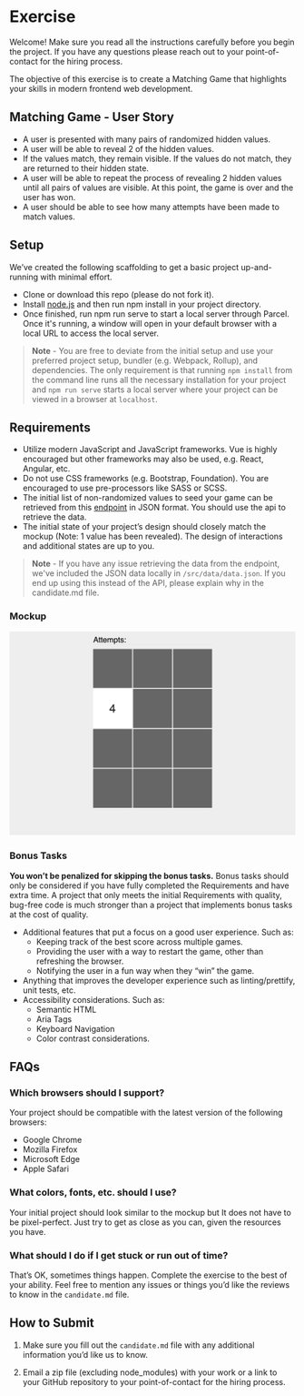 
# Exercise

Welcome! Make sure you read all the instructions carefully before you begin the project. If you have any questions please reach out to your point-of-contact for the hiring process.

The objective of this exercise is to create a Matching Game that highlights your skills in modern frontend web development.

## Matching Game - User Story

- A user is presented with many pairs of randomized hidden values.
- A user will be able to reveal 2 of the hidden values.
- If the values match, they remain visible. If the values do not match, they are returned to their hidden state.
- A user will be able to repeat the process of revealing 2 hidden values until all pairs of values are visible. At this point, the game is over and the user has won.
- A user should be able to see how many attempts have been made to match values.

## Setup

We’ve created the following scaffolding to get a basic project up-and-running with minimal effort.
  
- Clone or download this repo (please do not fork it).
- Install [node.js](https://nodejs.org/en/) and then run npm install in your project directory.
- Once finished, run npm run serve to start a local server through Parcel. Once it's running, a window will open in your default browser with a local URL to access the local server.

> **Note** - You are free to deviate from the initial setup and use your preferred project setup, bundler (e.g. Webpack, Rollup), and dependencies. The only requirement is that running `npm install` from the command line runs all the necessary installation for your project and `npm run serve` starts a local server where your project can be viewed in a browser at `localhost`.

## Requirements

- Utilize modern JavaScript and JavaScript frameworks. Vue is highly encouraged but other frameworks may also be used, e.g. React, Angular, etc.
- Do not use CSS frameworks (e.g. Bootstrap, Foundation). You are encouraged to use pre-processors like SASS or SCSS.
- The initial list of non-randomized values to seed your game can be retrieved from this [endpoint](https://raw.githubusercontent.com/terakeet/candidate-assignment-software-frontend/main/src/data/data.json) in JSON format. You should use the api to retrieve the data.
- The initial state of your project’s design should closely match the mockup (Note: 1 value has been revealed). The design of interactions and additional states are up to you.

> **Note** - If you have any issue retrieving the data from the endpoint, we've included the JSON data locally in `/src/data/data.json`. If you end up using this instead of the API, please explain why in the candidate.md file.

### Mockup

![Mock up of Matching Game](/mockups/matching-game.png?raw=true "Mock Up")

### Bonus Tasks

**You won’t be penalized for skipping the bonus tasks.** Bonus tasks should only be considered if you have fully completed the Requirements and have extra time. A project that only meets the initial Requirements with quality, bug-free code is much stronger than a project that implements bonus tasks at the cost of quality.

- Additional features that put a focus on a good user experience. Such as:
  - Keeping track of the best score across multiple games.
  - Providing the user with a way to restart the game, other than refreshing the browser.
  - Notifying the user in a fun way when they “win” the game.
- Anything that improves the developer experience such as linting/prettify, unit tests, etc.
- Accessibility considerations. Such as:
  - Semantic HTML
  - Aria Tags
  - Keyboard Navigation
  - Color contrast considerations.

## FAQs

### Which browsers should I support?

Your project should be compatible with the latest version of the following browsers:

- Google Chrome
- Mozilla Firefox
- Microsoft Edge
- Apple Safari

### What colors, fonts, etc. should I use?

Your initial project should look similar to the mockup but It does not have to be pixel-perfect. Just try to get as close as you can, given the resources you have.

### What should I do if I get stuck or run out of time?

That’s OK, sometimes things happen. Complete the exercise to the best of your ability. Feel free to mention any issues or things you’d like the reviews to know in the `candidate.md` file.

## How to Submit

1. Make sure you fill out the `candidate.md` file with any additional information you’d like us to know.

2. Email a zip file (excluding node_modules) with your work or a link to your GitHub repository to your point-of-contact for the hiring process.
